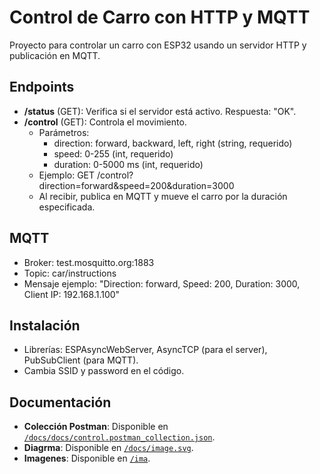 # Control de Carro con HTTP y MQTT

Proyecto para controlar un carro con ESP32 usando un servidor HTTP y publicación en MQTT.

## Endpoints
- **/status** (GET): Verifica si el servidor está activo. Respuesta: "OK".
- **/control** (GET): Controla el movimiento.
  - Parámetros:
    - direction: forward, backward, left, right (string, requerido)
    - speed: 0-255 (int, requerido)
    - duration: 0-5000 ms (int, requerido)
  - Ejemplo: GET /control?direction=forward&speed=200&duration=3000
  - Al recibir, publica en MQTT y mueve el carro por la duración especificada.

## MQTT
- Broker: test.mosquitto.org:1883
- Topic: car/instructions
- Mensaje ejemplo: "Direction: forward, Speed: 200, Duration: 3000, Client IP: 192.168.1.100"

## Instalación
- Librerías: ESPAsyncWebServer, AsyncTCP (para el server), PubSubClient (para MQTT).
- Cambia SSID y password en el código.

## Documentación
- **Colección Postman**: Disponible en [`/docs/docs/control.postman_collection.json`](./docs/control.postman_collection.json).
-  **Diagrma**: Disponible en [`/docs/image.svg`](./docs/image.svg).
-  **Imagenes**: Disponible en [`/ima`](./ima).



